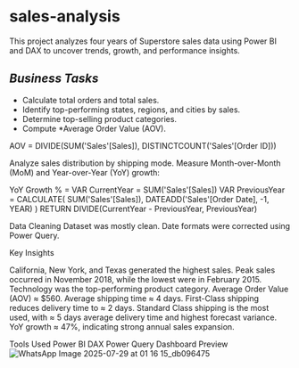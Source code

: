 # sales-analysis
This project analyzes four years of Superstore sales data using Power BI and DAX to uncover trends, growth, and performance insights. 

## *Business Tasks*
- Calculate total orders and total sales.
- Identify top-performing states, regions, and cities by sales.
- Determine top-selling product categories.
- Compute *Average Order Value (AOV).
  
AOV = DIVIDE(SUM('Sales'[Sales]), DISTINCTCOUNT('Sales'[Order ID]))

Analyze sales distribution by shipping mode. 
Measure Month-over-Month (MoM) and Year-over-Year (YoY) growth:


YoY Growth % =
VAR CurrentYear = SUM('Sales'[Sales])
VAR PreviousYear =
    CALCULATE(
        SUM('Sales'[Sales]),
        DATEADD('Sales'[Order Date], -1, YEAR)
    )
RETURN
DIVIDE(CurrentYear - PreviousYear, PreviousYear)

Data Cleaning 
Dataset was mostly clean. 
Date formats were corrected using Power Query.

Key Insights 

California, New York, and Texas generated the highest sales. 
Peak sales occurred in November 2018, while the lowest were in February 2015. 
Technology was the top-performing product category. 
Average Order Value (AOV) ≈ $560. 
Average shipping time ≈ 4 days. 
First-Class shipping reduces delivery time to ≈ 2 days. 
Standard Class shipping is the most used, with ≈ 5 days average delivery time and highest forecast variance. 
YoY growth ≈ 47%, indicating strong annual sales expansion.

Tools Used 
Power BI 
DAX 
Power Query
Dashboard Preview
![WhatsApp Image 2025-07-29 at 01 16 15_db096475](https://github.com/user-attachments/assets/3a7a2784-172e-459e-8024-cf00f0228972)

